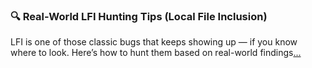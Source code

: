 ### 🔍 Real-World LFI Hunting Tips (Local File Inclusion)

LFI is one of those classic bugs that keeps showing up — if you know where to look. Here’s how to hunt them based on real-world findings[...](https://github.com/cybersecplayground/bugbounty-Tips-and-Tricks/blob/main/LFI/Real-World%20LFI%20Hunting%20Tips.md)
